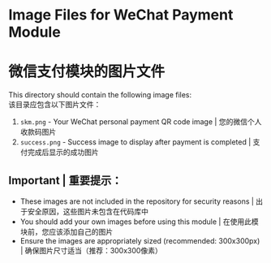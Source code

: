 # Image Files for WeChat Payment Module
# 微信支付模块的图片文件

This directory should contain the following image files:  
该目录应包含以下图片文件：

1. `skm.png` - Your WeChat personal payment QR code image | 您的微信个人收款码图片
2. `success.png` - Success image to display after payment is completed | 支付完成后显示的成功图片

## Important | 重要提示：
- These images are not included in the repository for security reasons | 出于安全原因，这些图片未包含在代码库中
- You should add your own images before using this module | 在使用此模块前，您应该添加自己的图片
- Ensure the images are appropriately sized (recommended: 300x300px) | 确保图片尺寸适当（推荐：300x300像素） 